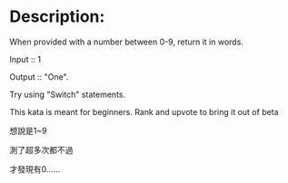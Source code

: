 # Description:
When provided with a number between 0-9, return it in words.

Input :: 1

Output :: "One".

Try using "Switch" statements.

This kata is meant for beginners. Rank and upvote to bring it out of beta


想說是1~9

測了超多次都不過

才發現有0......